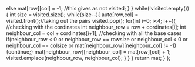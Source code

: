 else
mat[row][col] = -1; //this gives as not visited;
}
}
while(!visited.empty()){
int size = visited.size();
while(size--){
auto[row,col] = visited.front();//taking out the pairs
visited.pop();
for(int i=0; i<4; i++){
//checking with the cordinates
int neighbour_row = row + cordinates[i];
int neighbour_col = col + cordinates[i+1];
//checking with all the base cases
if(neighbour_row < 0  or neighbour_row == rowsize or neighbour_col < 0 or neighbour_col == colsize or mat[neighbour_row][neighbour_col] != -1) {continue;}
mat[neighbour_row][neighbour_col] = mat[row][col] + 1;
visited.emplace(neighbour_row, neighbour_col);
}
}
}
return mat;
}
};
```